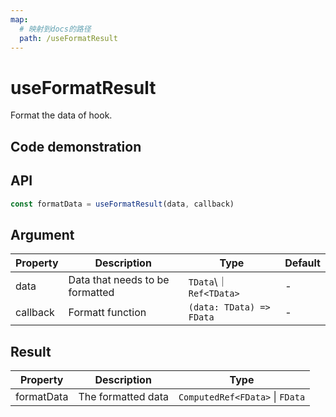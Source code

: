```yaml
---
map:
  # 映射到docs的路径
  path: /useFormatResult
---
```


# useFormatResult

Format the data of hook.

## Code demonstration

<demo src="./demo/demo.vue"
  language="vue"
  title="Default usage"
  desc="format the data"> </demo>

## API

```typescript
const formatData = useFormatResult(data, callback)
```

## Argument

| Property | Description                     | Type                     | Default |
| -------- | ------------------------------- | ------------------------ | ------- |
| data     | Data that needs to be formatted | `TData`\｜`Ref<TData>`   | -       |
| callback | Formatt function                | `(data: TData) => FData` | -       |

## Result

| Property   | Description        | Type                            |
| ---------- | ------------------ | ------------------------------- |
| formatData | The formatted data | `ComputedRef<FData>` \| `FData` |
